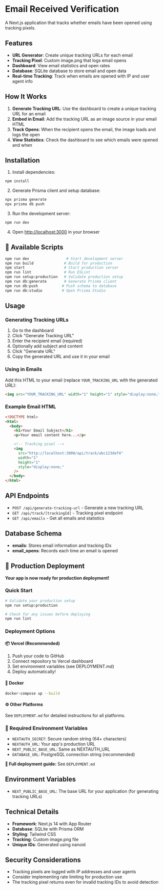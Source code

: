 # Email Received Verification

A Next.js application that tracks whether emails have been opened using tracking pixels.

## Features

- **URL Generator**: Create unique tracking URLs for each email
- **Tracking Pixel**: Custom image.png that logs email opens
- **Dashboard**: View email statistics and open rates
- **Database**: SQLite database to store email and open data
- **Real-time Tracking**: Track when emails are opened with IP and user agent info

## How It Works

1. **Generate Tracking URL**: Use the dashboard to create a unique tracking URL for an email
2. **Embed in Email**: Add the tracking URL as an image source in your email HTML
3. **Track Opens**: When the recipient opens the email, the image loads and logs the open
4. **View Statistics**: Check the dashboard to see which emails were opened and when

## Installation

1. Install dependencies:

```bash
npm install
```

2. Generate Prisma client and setup database:

```bash
npx prisma generate
npx prisma db push
```

3. Run the development server:

```bash
npm run dev
```

4. Open [http://localhost:3000](http://localhost:3000) in your browser

## 📜 Available Scripts

```bash
npm run dev                 # Start development server
npm run build              # Build for production
npm start                  # Start production server
npm run lint               # Run ESLint
npm run setup:production   # Validate production setup
npm run db:generate        # Generate Prisma client
npm run db:push           # Push schema to database
npm run db:studio         # Open Prisma Studio
```

## Usage

### Generating Tracking URLs

1. Go to the dashboard
2. Click "Generate Tracking URL"
3. Enter the recipient email (required)
4. Optionally add subject and content
5. Click "Generate URL"
6. Copy the generated URL and use it in your email

### Using in Emails

Add this HTML to your email (replace `YOUR_TRACKING_URL` with the generated URL):

```html
<img src="YOUR_TRACKING_URL" width="1" height="1" style="display:none;" />
```

### Example Email HTML

```html
<!DOCTYPE html>
<html>
  <body>
    <h1>Your Email Subject</h1>
    <p>Your email content here...</p>

    <!-- Tracking pixel -->
    <img
      src="http://localhost:3000/api/track/abc123def4"
      width="1"
      height="1"
      style="display:none;"
    />
  </body>
</html>
```

## API Endpoints

- `POST /api/generate-tracking-url` - Generate a new tracking URL
- `GET /api/track/[trackingId]` - Tracking pixel endpoint
- `GET /api/emails` - Get all emails and statistics

## Database Schema

- **emails**: Stores email information and tracking IDs
- **email_opens**: Records each time an email is opened

## 🚀 Production Deployment

**Your app is now ready for production deployment!**

### Quick Start
```bash
# Validate your production setup
npm run setup:production

# Check for any issues before deploying
npm run lint
```

### Deployment Options

#### 📦 Vercel (Recommended)
1. Push your code to GitHub
2. Connect repository to Vercel dashboard
3. Set environment variables (see DEPLOYMENT.md)
4. Deploy automatically!

#### 🐳 Docker
```bash
docker-compose up --build
```

#### ⚙️ Other Platforms
See `DEPLOYMENT.md` for detailed instructions for all platforms.

### 🔑 Required Environment Variables
- `NEXTAUTH_SECRET`: Secure random string (64+ characters)
- `NEXTAUTH_URL`: Your app's production URL
- `NEXT_PUBLIC_BASE_URL`: Same as NEXTAUTH_URL
- `DATABASE_URL`: PostgreSQL connection string (recommended)

**📖 Full deployment guide:** See `DEPLOYMENT.md`

## Environment Variables

- `NEXT_PUBLIC_BASE_URL`: The base URL for your application (for generating tracking URLs)

## Technical Details

- **Framework**: Next.js 14 with App Router
- **Database**: SQLite with Prisma ORM
- **Styling**: Tailwind CSS
- **Tracking**: Custom image.png file
- **Unique IDs**: Generated using nanoid

## Security Considerations

- Tracking pixels are logged with IP addresses and user agents
- Consider implementing rate limiting for production use
- The tracking pixel returns even for invalid tracking IDs to avoid detection
